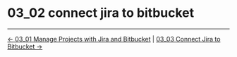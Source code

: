 # 03_02 connect jira to bitbucket
<!-- FooterStart -->
---
[← 03_01 Manage Projects with Jira and Bitbucket](../03_01_manage_projects_with_jira_and_bitbucket/README.md) | [03_03 Connect Jira to Bitbucket →](../03_03_automate_issue_updates/README.md)
<!-- FooterEnd -->
